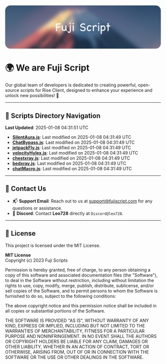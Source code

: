 ![Banner](.github/b.webp)

# 🌍 **We are Fuji Script**

Our global team of developers is dedicated to creating powerful, open-source scripts for Rise Client, designed to enhance your experience and unlock new possibilities! 🌟

---
<!-- SCRIPTS_NAVIGATION_START -->
## 📂 **Scripts Directory Navigation**

**Last Updated**: 2025-01-08 04:31:51 UTC

- **[SilentAura.js](scripts/SilentAura.js)**: Last modified on 2025-01-08 04:31:49 UTC
- **[ChatBypass.js](scripts/ChatBypass.js)**: Last modified on 2025-01-08 04:31:49 UTC
- **[jetpackFly.js](scripts/jetpackFly.js)**: Last modified on 2025-01-08 04:31:49 UTC
- **[velocityHylex.js](scripts/velocityHylex.js)**: Last modified on 2025-01-08 04:31:49 UTC
- **[chestxray.js](scripts/chestxray.js)**: Last modified on 2025-01-08 04:31:49 UTC
- **[bedxray.js](scripts/bedxray.js)**: Last modified on 2025-01-08 04:31:49 UTC
- **[chatMacro.js](scripts/chatMacro.js)**: Last modified on 2025-01-08 04:31:49 UTC

<!-- SCRIPTS_NAVIGATION_END -->

---

## 💬 **Contact Us**  
- 📬 **Support Email**: Reach out to us at [support@fujiscript.com](mailto:support@fujiscript.com) for any questions or assistance.  
- 💬 **Discord**: Contact **Leo728** directly at `Discord@leo728`.

---

## 📜 **License**

This project is licensed under the MIT License.  

**MIT License**  
Copyright (c) 2023 Fuji Scripts  

Permission is hereby granted, free of charge, to any person obtaining a copy of this software and associated documentation files (the "Software"), to deal in the Software without restriction, including without limitation the rights to use, copy, modify, merge, publish, distribute, sublicense, and/or sell copies of the Software, and to permit persons to whom the Software is furnished to do so, subject to the following conditions:  

The above copyright notice and this permission notice shall be included in all copies or substantial portions of the Software.  

THE SOFTWARE IS PROVIDED "AS IS", WITHOUT WARRANTY OF ANY KIND, EXPRESS OR IMPLIED, INCLUDING BUT NOT LIMITED TO THE WARRANTIES OF MERCHANTABILITY, FITNESS FOR A PARTICULAR PURPOSE AND NONINFRINGEMENT. IN NO EVENT SHALL THE AUTHORS OR COPYRIGHT HOLDERS BE LIABLE FOR ANY CLAIM, DAMAGES OR OTHER LIABILITY, WHETHER IN AN ACTION OF CONTRACT, TORT OR OTHERWISE, ARISING FROM, OUT OF OR IN CONNECTION WITH THE SOFTWARE OR THE USE OR OTHER DEALINGS IN THE SOFTWARE.  
